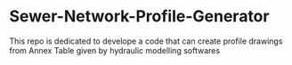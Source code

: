 # Sewer-Network-Profile-Generator
 This repo is dedicated to develope a code that can create profile drawings from Annex Table given by hydraulic modelling softwares
